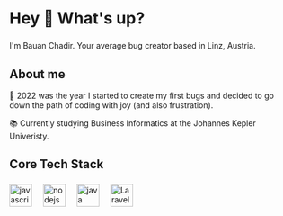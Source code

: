 <h1 align="left">Hey 👋 What's up?</h1>

###

<p align="left">I'm Bauan Chadir. Your average bug creator based in Linz, Austria.</p>

###

<h2 align="left">About me</h2>
<p align="left">🚀 2022 was the year I started to create my first bugs and decided to go down the path of coding with joy (and also frustration).</p>
<p align="left">📚 Currently studying Business Informatics at the Johannes Kepler Univeristy.</p>

<h2 align="left">Core Tech Stack</h2>

###

<div align="left">
  <img src="https://skillicons.dev/icons?i=js" height="40" alt="javascript logo"  />
  <img width="12" />
  <img src="https://cdn.simpleicons.org/nodedotjs/339933" height="40" alt="nodejs logo"  />
  <img width="12" />
  <img src="https://cdn.jsdelivr.net/gh/devicons/devicon/icons/java/java-original.svg" height="40" alt="java logo"  />
  <img width="12" />
  <img src="https://laravel.com/img/logomark.min.svg" width="40" alt="Laravel Logo" />
  <img width="12" />

###

